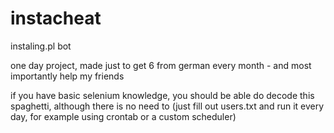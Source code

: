 # instacheat
instaling.pl bot

one day project, made just to get 6 from german every month - and most importantly help my friends

if you have basic selenium knowledge, you should be able do decode this spaghetti, although there is no need to (just fill out users.txt and run it every day, for example using crontab or a custom scheduler)
